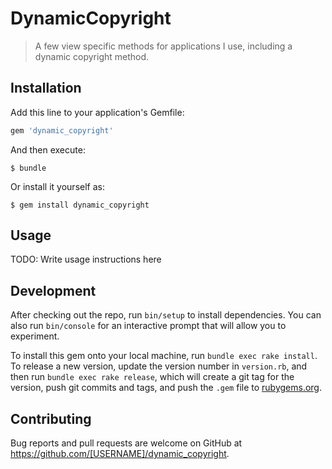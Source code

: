 # DynamicCopyright

> A few view specific methods for applications I use, including a dynamic copyright method.

## Installation

Add this line to your application's Gemfile:

```ruby
gem 'dynamic_copyright'
```

And then execute:

    $ bundle

Or install it yourself as:

    $ gem install dynamic_copyright

## Usage

TODO: Write usage instructions here

## Development

After checking out the repo, run `bin/setup` to install dependencies. You can also run `bin/console` for an interactive prompt that will allow you to experiment.

To install this gem onto your local machine, run `bundle exec rake install`. To release a new version, update the version number in `version.rb`, and then run `bundle exec rake release`, which will create a git tag for the version, push git commits and tags, and push the `.gem` file to [rubygems.org](https://rubygems.org).

## Contributing

Bug reports and pull requests are welcome on GitHub at https://github.com/[USERNAME]/dynamic_copyright.

